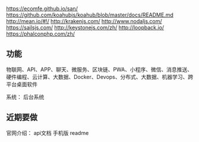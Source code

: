 https://ecomfe.github.io/san/
https://github.com/koahubjs/koahub/blob/master/docs/README.md
http://mean.io/#!/
http://krakenjs.com/
http://www.nodaljs.com/
https://sailsjs.com/
http://keystonejs.com/zh/
http://loopback.io/
https://phalconphp.com/zh/

## 功能
物联网、API、APP、聊天、微服务、区块链、PWA、小程序、微信、消息推送、硬件编程、云计算、大数据、Docker、Devops、分布式、大数据、机器学习、跨平台桌面软件

系统：
后台系统

## 近期要做
官网介绍：
api文档
手机版
readme

